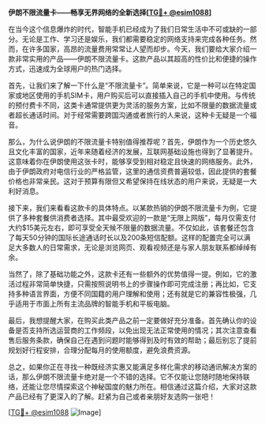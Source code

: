 **伊朗不限流量卡——畅享无界网络的全新选择[[TG💪+ @esim1088](https://t.me/s/esim1088)]**

在当今这个信息爆炸的时代，智能手机已经成为了我们日常生活中不可或缺的一部分。无论是工作、学习还是娱乐，我们都需要稳定的网络支持来完成各种任务。然而，在许多国家，高昂的流量费用常常让人望而却步。今天，我们要给大家介绍一款非常实用的产品——伊朗不限流量卡。这款产品以其超高的性价比和便捷的操作方式，迅速成为全球用户的热门选择。

首先，让我们来了解一下什么是“不限流量卡”。简单来说，它是一种可以在特定国家或地区使用的手机SIM卡，用户购买后可以直接插入自己的手机中使用。与传统的预付费卡不同，这类卡通常提供更为灵活的服务方案，比如不限量的数据流量或者超长通话时间。对于经常需要跨国沟通或者旅行的人来说，这种卡无疑是一个福音。

那么，为什么说伊朗的不限流量卡特别值得推荐呢？首先，伊朗作为一个历史悠久且文化丰富的国家，近年来随着经济的发展，互联网基础设施也得到了显著提升。这意味着你在伊朗使用这张卡时，能够享受到相对稳定且快速的网络服务。此外，由于伊朗政府对电信行业的严格监管，这里的通信资费普遍较低，因此提供的套餐价格也非常亲民。这对于预算有限但又希望保持在线状态的用户来说，无疑是一大利好消息。

接下来，我们来看看这款卡的具体特点。以某款热销的伊朗不限流量卡为例，它提供了多种套餐供消费者选择。其中最受欢迎的一款是“无限上网版”，每月仅需支付大约$15美元左右，即可享受全天候不限量的数据流量。不仅如此，该套餐还包含了每天50分钟的国际长途通话时长以及200条短信配额。这样的配置完全可以满足大多数人的日常需求，无论是浏览网页、观看视频还是与家人朋友联系都绰绰有余。

当然了，除了基础功能之外，这款卡还有一些额外的优势值得一提。例如，它的激活过程非常简单快捷，只需按照说明书上的步骤操作即可完成注册；再比如，它支持多种语言界面，方便不同国籍的用户理解和使用；还有就是它的兼容性极强，几乎适用于市面上所有主流品牌的智能手机和平板电脑。

最后，我想提醒大家，在购买此类产品之前一定要做好充分准备。首先确认你的设备是否支持所选运营商的工作频段，以免出现无法正常使用的情况；其次注意查看售后服务条款，确保自己在遇到问题时能够得到及时有效的帮助；最后别忘了提前规划好行程安排，合理分配每月的使用额度，避免浪费资源。

总之，如果你正在寻找一种既经济实惠又能满足多样化需求的移动通讯解决方案的话，那么伊朗不限流量卡绝对是一个不错的选择。它不仅能让您随时随地保持联络，还能让您尽情探索这个神秘国度的魅力所在。相信通过这篇介绍，大家对这款产品已经有了更深入的了解。赶紧为自己或者亲朋好友选购一张吧！

[[TG💪+ @esim1088](https://t.me/s/esim1088) ![Image](https://i.postimg.cc/4NQfJmqS/Snipaste-2025-05-13-00-14-12.png)]